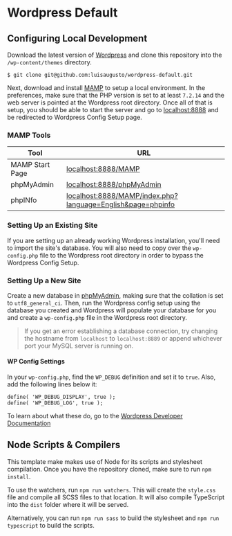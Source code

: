 # Wordpress Default

## Configuring Local Development
Download the latest version of [Wordpress](https://wordpress.org/download/) and clone this repository into the `/wp-content/themes` directory.
```
$ git clone git@github.com:luisaugusto/wordpress-default.git
```
Next, download and install [MAMP](https://www.mamp.info/en/downloads/) to setup a local environment. In the preferences, make sure that the PHP version is set to at least `7.2.14` and the web server is pointed at the Wordpress root directory. Once all of that is setup, you should be able to start the server and go to [localhost:8888](http://localhost:8888/) and be redirected to Wordpress Config Setup page.

### MAMP Tools

 Tool | URL
  --- | ---
MAMP Start Page | [localhost:8888/MAMP](http://localhost:8888/MAMP/)
phpMyAdmin | [localhost:8888/phpMyAdmin](http://localhost:8888/phpMyAdmin/)
phpINfo | [localhost:8888/MAMP/index.php?language=English&page=phpinfo](http://localhost:8888/MAMP/index.php?language=English&page=phpinfo)

### Setting Up an Existing Site

If you are setting up an already working Wordpress installation, you'll need to import the site's database. You will also need to copy over the `wp-config.php` file to the Wordpress root directory in order to bypass the Wordpress Config Setup.
 
 ### Setting Up a New Site
 
Create a new database in [phpMyAdmin](http://localhost:8888/phpMyAdmin/), making sure that the collation is set to `utf8_general_ci`. Then, run the Wordpress config setup using the database you created and Wordpress will populate your database for you and create a `wp-config.php` file in the Wordpress root directory.

> If you get an error establishing a database connection, try changing the hostname from `localhost` to `localhost:8889` or append whichever port your MySQL server is running on. 

#### WP Config Settings

In your `wp-config.php`, find the `WP_DEBUG` definition and set it to `true`. Also, add the following lines below it:

```
define( 'WP_DEBUG_DISPLAY', true );  
define( 'WP_DEBUG_LOG', true );
```

To learn about what these do, go to the [Wordpress Developer Documentation](https://developer.wordpress.org/themes/getting-started/setting-up-a-development-environment/#wp_debug)

## Node Scripts & Compilers

This template make makes use of Node for its scripts and stylesheet compilation. Once you have the repository cloned, make sure to run `npm install`.

To use the watchers, run `npm run watchers`. This will create the `style.css` file and compile all SCSS files to that location. It will also compile TypeScript into the `dist` folder where it will be served.

Alternatively, you can run `npm run sass` to build the stylesheet and `npm run typescript` to build the scripts.